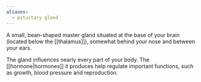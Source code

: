 ```yaml
---
aliases:
  - pituitary gland
---
```

A small, bean-shaped master gland situated at the base of your brain (located below the [[thalamus]]), somewhat behind your nose and between your ears.

The gland influences nearly every part of your body. The [[hormone|hormones]] it produces help regulate important functions, such as growth, blood pressure and reproduction.
